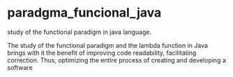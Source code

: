# paradgma_funcional_java
study of the functional paradigm in java language.

The study of the functional paradigm and the lambda function in Java brings with it the benefit of improving code readability, facilitating correction. Thus, optimizing the entire process of creating and developing a software
